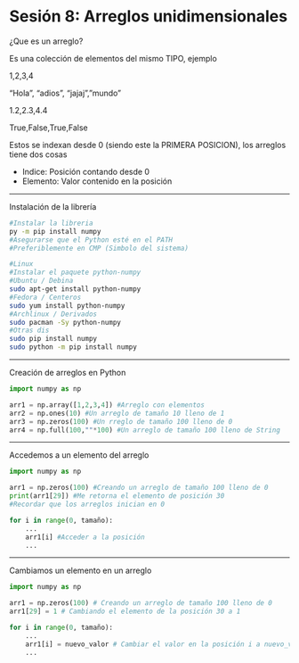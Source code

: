 # Sesión 8: Arreglos unidimensionales

¿Que es un arreglo?

Es una colección de elementos del mismo TIPO, ejemplo

1,2,3,4

“Hola”, “adios”, “jajaj”,”mundo”

1.2,2.3,4.4

True,False,True,False

Estos se indexan desde 0 (siendo este la PRIMERA POSICION), los arreglos tiene dos cosas

- Indice: Posición contando desde 0
- Elemento: Valor contenido en la posición

---

Instalación de la librería

```bash
#Instalar la libreria
py -m pip install numpy
#Asegurarse que el Python esté en el PATH
#Preferiblemente en CMP (Simbolo del sistema)

#Linux
#Instalar el paquete python-numpy
#Ubuntu / Debina
sudo apt-get install python-numpy
#Fedora / Centeros
sudo yum install python-numpy
#Archlinux / Derivados
sudo pacman -Sy python-numpy
#Otras dis
sudo pip install numpy
sudo python -m pip install numpy
```

---

Creación de arreglos en Python

```python
import numpy as np

arr1 = np.array([1,2,3,4]) #Arreglo con elementos
arr2 = np.ones(10) #Un arreglo de tamaño 10 lleno de 1
arr3 = np.zeros(100) #Un rreglo de tamaño 100 lleno de 0
arr4 = np.full(100,""*100) #Un arreglo de tamaño 100 lleno de String
```

---

Accedemos a un elemento del arreglo

```python
import numpy as np

arr1 = np.zeros(100) #Creando un arreglo de tamaño 100 lleno de 0
print(arr1[29]) #Me retorna el elemento de posición 30
#Recordar que los arreglos inician en 0

for i in range(0, tamaño):
	...
	arr1[i] #Acceder a la posición
	...
```

---

Cambiamos un elemento en un arreglo

```python
import numpy as np

arr1 = np.zeros(100) # Creando un arreglo de tamaño 100 lleno de 0
arr1[29] = 1 # Cambiando el elemento de la posición 30 a 1

for i in range(0, tamaño):
    ...
    arr1[i] = nuevo_valor # Cambiar el valor en la posición i a nuevo_valor
    ...

```